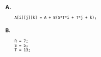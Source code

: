 ### A.
        A[i][j][k] = A + 8(S*T*i + T*j + k);
### B.
        R = 7;
        S = 5;
        T = 13;